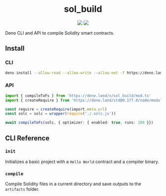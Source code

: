 <div align="center">

# sol_build

[![][code-quality-img]][code-quality] [![][docs-badge]][docs]

</div>

Deno CLI and API to compile Solidity smart contracts.

## Install

### CLI

```sh
deno install --allow-read --allow-write --allow-net -f https://deno.land/x/sol_build/cli.ts
```

### API

```ts
import { compileToFs } from 'https://deno.land/x/sol_build/mod.ts'
import { createRequire } from 'https://deno.land/std@0.177.0/node/module.ts'

const require = createRequire(import.meta.url)
const solc = solc = wrapper(require('./.solc.js'))

await compileToFs(solc, { optimizer: { enabled: true, runs: 200 }})
```

## CLI Reference

### `init`

Initializes a basic project with a `Hello World` contract and a compiler binary.

### `compile`

Compile Solidity files in a current directory and save outputs to the `artifacts` folder.

[code-quality-img]: https://img.shields.io/codefactor/grade/github/deno-web3/sol_build?style=for-the-badge&color=626890&
[code-quality]: https://www.codefactor.io/repository/github/deno-web3/sol_build
[docs-badge]: https://img.shields.io/github/v/release/deno-web3/sol_build?label=Docs&logo=deno&style=for-the-badge&color=626890
[docs]: https://doc.deno.land/https/deno.land/x/sol_build/mod.ts
